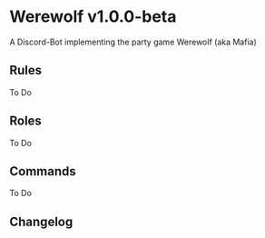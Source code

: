 # Werewolf **v1.0.0-beta**
A Discord-Bot implementing the party game Werewolf (aka Mafia)

## **Rules**
To Do

## **Roles**
To Do

## **Commands**
To Do

## **Changelog**